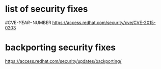 # list of security fixes
#CVE-$YEAR-$NUMBER
https://access.redhat.com/security/cve/CVE-2015-0203

# backporting security fixes
https://access.redhat.com/security/updates/backporting/
